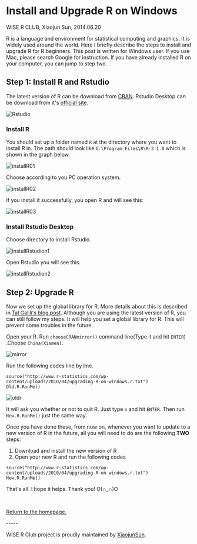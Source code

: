 # Install and Upgrade R on Windows

WISE R CLUB, Xiaojun Sun, 2014.06.20

R is a language and environment for statistical computing and graphics. It is widely used around the world. Here I briefly describe the steps to install and upgrade R for R beginners. This post is written for Windows user. If you use Mac, please search Google for instruction. If you have already installed R on your computer, you can jump to step two.

## Step 1: Install R and Rstudio
The latest version of R can be download from [CRAN][2]. Rstudio Desktop can be download from it's [official site][3]. 

![Rstudio](http://i.imgbox.com/IHpsi4Gn.png "Download Rstudio")

### Install R

You should set up a folder named `R` at the directory where you want to install R in. The path should look like `G:\Program Files\R\R-3.1.0` which is shown in the graph below.

![installR01](http://i.imgbox.com/IRTRIvg5.jpg "Choose directory to install R")

Choose according to you PC operation system.

![installR02](http://i.imgbox.com/fo9YGrzg.jpg "Choose according to you PC system")

If you install it successfully, you open R and will see this:

![installR03](http://i.imgbox.com/5aw3DW4B.jpg "R windows") 

### Install Rstudio Desktop

Choose directory to install Rstudio.

![installRstudion1](http://i.imgbox.com/exN40Tst.jpg "Choose directory to install Rstudio")

Open Rstudio you will see this.

![installRstudion2](http://i.imgbox.com/W5BWO12s.jpg "Rstudio Interface")


## Step 2: Upgrade R
Now we set up the global library for R. More details about this is described in [Tal Galili's blog post][1]. Although you are using the latest version of R, you can still follow my steps. It will help you set a global library for R. This will prevent some troubles in the future.

Open your R. Run `chooseCRANmirror()` command line(Type it and hit `ENTER`) .Choose `China(Xiamen)`.

![mirror](http://i.imgbox.com/nMC12nzx.jpg "Choose Mirror")

Run the following codes line by line.
```
source("http://www.r-statistics.com/wp-content/uploads/2010/04/upgrading-R-on-windows.r.txt")
Old.R.RunMe()
```

![oldr](http://i.imgbox.com/yn5SmnIH.jpg "Set global lib")

It will ask you whether or not to quit R. Just type `n` and hit `ENTER`. Then run `New.R.RunMe()` just the same way.


Once you have done these, from now on, whenever you want to update to a new version of R in the future, all you will need to do are the following **TWO** steps:

1. Download and install the new version of R
2. Open your new R and run the following codes

```
source("http://www.r-statistics.com/wp-content/uploads/2010/04/upgrading-R-on-windows.r.txt")
New.R.RunMe()
```

That's all. I hope it helps. Thank you! O(∩_∩)O


[1]: http://www.r-statistics.com/2010/04/changing-your-r-upgrading-strategy-and-the-r-code-to-do-it-on-windows/
[2]: http://mirrors.xmu.edu.cn/CRAN/
[3]: http://www.rstudio.com/products/rstudio/download/

<p>&nbsp;</p>
<p><a href="http://xiaojunsun.github.io/wise-r-club/">Return to the homepage.</a></p>
-----
<p></a>WISE R Club project is proudly maintained by <a href="https://github.com/XiaojunSun">XiaojunSun</a>.</p>